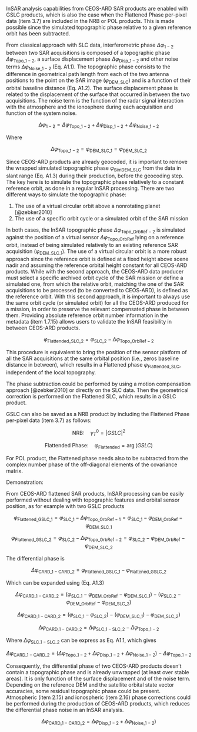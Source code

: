 InSAR analysis capabilities from CEOS-ARD SAR products are enabled with GSLC products, which is also the case when the Flattened Phase per-pixel data (item 3.7) are included in the NRB or POL products. This is made possible since the simulated topographic phase relative to a given reference orbit has been subtracted.

From classical approach with SLC data, interferometric phase $`\Delta \varphi_{1-2}`$ between two SAR acquisitions is composed of a topographic phase $`\Delta \varphi_{\text{Topo}\_1-2}`$, a surface displacement phase $`\Delta \varphi_{\text{Disp}\_1-2}`$ and other noise terms $`\Delta \varphi_{\text{Noise}\_1-2}`$ (Eq. A1.1). The topographic phase consists to the difference in geometrical path length from each of the two antenna positions to the point on the SAR image ($`\varphi_{\text{DEM}\_\text{SLC}}`$) and is a function of their orbital baseline distance (Eq. A1.2). The surface displacement phase is related to the displacement of the surface that occurred in between the two acquisitions. The noise term is the function of the radar signal interaction with the atmosphere and the ionosphere during each acquisition and function of the system noise.

$$
\tag{Eq. A1.1}
\Delta \varphi_{1-2} = \Delta \varphi_{\text{Topo}\_1-2} + \Delta \varphi_{\text{Disp}\_1-2} + \Delta \varphi_{\text{Noise}\_1-2}
$$

Where

$$
\tag{Eq. A1.2}
\Delta \varphi_{\text{Topo}\_1-2} = \varphi_{\text{DEM}\_\text{SLC}\_1} = \varphi_{\text{DEM}\_\text{SLC}\_2}
$$

Since CEOS-ARD products are already geocoded, it is important to remove the wrapped simulated topographic phase $`\varphi_{\text{SimDEM}\_\text{SLC}}`$ from the data in slant range (Eq. A1.3) during their production, before the geocoding step. The key here is to simulate the topographic phase relatively to a constant reference orbit, as done in a regular InSAR processing. There are two different ways to simulate the topographic phase: 

1. The use of a virtual circular orbit above a nonrotating planet [@zebker2010] 
2. The use of a specific orbit cycle or a simulated orbit of the SAR mission 

In both cases, the InSAR topographic phase $`\Delta \varphi_{\text{Topo}\_\text{OrbRef}-2}`$ is simulated against the position of a virtual sensor $`\Delta \varphi_{\text{Topo}\_\text{OrbRef}}`$ lying on a reference orbit, instead of being simulated relatively to an existing reference SAR acquisition ($`\varphi_{\text{DEM}\_\text{SLC}\_1}`$). The use of a virtual circular orbit is a more robust approach since the reference orbit is defined at a fixed height above scene nadir and assuming the reference orbital height constant for all CEOS-ARD products. While with the second approach, the CEOS-ARD data producer must select a specific archived orbit cycle of the SAR mission or define a simulated one, from which the relative orbit, matching the one of the SAR acquisitions to be processed (to be converted to CEOS-ARD), is defined as the reference orbit. With this second approach, it is important to always use the same orbit cycle (or simulated orbit) for all the CEOS-ARD produced for a mission, in order to preserve the relevant compensated phase in between them. Providing absolute reference orbit number information in the metadata (item 1.7.15) allows users to validate the InSAR feasibility in between CEOS-ARD products.

$$
\tag{Eq. A1.3}
\varphi_{\text{Flattended}\_\text{SLC}\_2} = \varphi_{\text{SLC}\_2} - \Delta\varphi_{\text{Topo}\_\text{OrbRef}-2}
$$


This procedure is equivalent to bring the position of the sensor platform of all the SAR acquisitions at the same orbital position (i.e., zeros baseline distance in between), which results in a Flattened phase  $`\varphi_{\text{Flattended}\_\text{SLC}}`$, independent of the local topography.

The phase subtraction could be performed by using a motion compensation approach [@zebker2010] or directly on the SLC data. Then the geometrical correction is performed on the Flattened SLC, which results in a GSLC product.

GSLC can also be saved as a NRB product by including the Flattened Phase per-pixel data (item 3.7) as follows:

$$\text{NRB:} \quad \gamma_T^0 = |GSLC|^2 $$

$$\text{Flattended Phase:} \quad \varphi_{\text{Flattended}} = \arg (GSLC) $$

For POL product, the Flattened phase needs also to be subtracted from the complex number phase of the off-diagonal elements of the covariance matrix.

Demonstration:

From CEOS-ARD flattened SAR products, InSAR processing can be easily performed without dealing with topographic features and orbital sensor position, as for example with two GSLC products 

$$ \varphi_{\text{Flattened}\_\text{GSLC}\_1} = \varphi_{\text{SLC}\_1} - \Delta\varphi_{\text{Topo}\_\text{OrbRef}-1} = \varphi_{\text{SLC}\_1} - \varphi_{\text{DEM}\_\text{OrbRef}} - \varphi_{\text{DEM}\_\text{SLC}\_1}$$

$$ \tag{Eq. A1.4} \varphi_{\text{Flattened}\_\text{GSLC}\_2} = \varphi_{\text{SLC}\_2} - \Delta\varphi_{\text{Topo}\_\text{OrbRef}-2} = \varphi_{\text{SLC}\_2} - \varphi_{\text{DEM}\_\text{OrbRef}} - \varphi_{\text{DEM}\_\text{SLC}\_2}$$

The differential phase is

$$ \tag{Eq. A1.5} \Delta \varphi_{\text{CARD}\_1-\text{CARD}\_2} =  \varphi_{\text{Flattened}\_\text{GSLC}\_1} - \varphi_{\text{Flattened}\_\text{GSLC}\_2} $$

Which can be expanded using (Eq. A1.3)

$$ \tag{Eq. A1.6} \Delta \varphi_{\text{CARD}\_1-\text{CARD}\_2} = (\varphi_{\text{SLC}\_1} - \varphi_{\text{DEM}\_\text{OrbRef}} - \varphi_{\text{DEM}\_\text{SLC}\_1}) - (\varphi_{\text{SLC}\_2} - \varphi_{\text{DEM}\_\text{OrbRef}} - \varphi_{\text{DEM}\_\text{SLC}\_2}) $$

$$ \tag{EQ. A1.7} \Delta \varphi_{\text{CARD}\_1-\text{CARD}\_2} = (\varphi_{\text{SLC}\_1} - \varphi_{\text{SLC}\_2}) - (\varphi_{\text{DEM}\_\text{SLC}\_1}) - \varphi_{\text{DEM}\_\text{SLC}\_2}) $$

$$ \tag{EQ. A1.8} \Delta \varphi_{\text{CARD}\_1-\text{CARD}\_2} = \Delta\varphi_{\text{SLC}\_1-\text{SLC}\_2} - \Delta\varphi_{\text{Topo}\_1-2} $$

Where $`\Delta\varphi_{\text{SLC}\_1-\text{SLC}\_2}`$ can be express as Eq. A1.1, which gives

$$ \tag{EQ. A1.9} \Delta \varphi_{\text{CARD}\_1-\text{CARD}\_2} = (\Delta \varphi_{\text{Topo}\_1-2} + \Delta \varphi_{\text{Disp}\_1-2} + \Delta \varphi_{\text{Noise}\_1-2}) - \Delta\varphi_{\text{Topo}\_1-2} $$

Consequently, the differential phase of two CEOS-ARD products doesn’t contain a topographic phase and is already unwrapped (at least over stable areas). It is only function of the surface displacement and of the noise term. Depending on the reference DEM and the satellite orbital state vector accuracies, some residual topographic phase could be present. Atmospheric (item 2.15) and ionospheric (item 2.16) phase corrections could be performed during the production of CEOS-ARD products, which reduces the differential phase noise in an InSAR analysis.

$$ \tag{EQ. A1.9} \Delta \varphi_{\text{CARD}\_1-\text{CARD}\_2} = \Delta \varphi_{\text{Disp}\_1-2} + \Delta \varphi_{\text{Noise}\_1-2})$$

